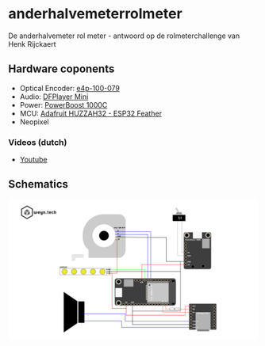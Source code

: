 # anderhalvemeterrolmeter
De anderhalvemeter rol meter - antwoord op de rolmeterchallenge van Henk Rijckaert

## Hardware coponents

* Optical Encoder: [e4p-100-079](https://www.usdigital.com/products/discontinued/E4P)
* Audio: [DFPlayer Mini](https://wiki.dfrobot.com/DFPlayer_Mini_SKU_DFR0299)
* Power: [PowerBoost 1000C](hhttps://www.adafruit.com/product/2465)
* MCU: [Adafruit HUZZAH32 - ESP32 Feather](https://learn.adafruit.com/adafruit-huzzah32-esp32-feather/overview)
* Neopixel


### Videos (dutch)

* [Youtube](https://www.youtube.com/watch?v=F3zZgtYZDA8&cc_load_policy=1&cc_lang_pref=2)

## Schematics


![Schematic](docs/rolmeter_schematic.png)


